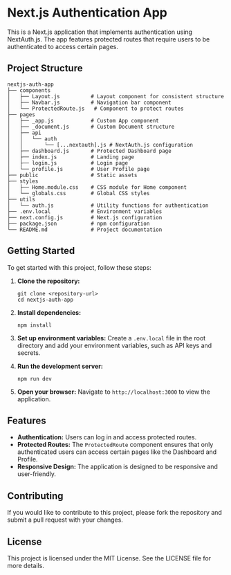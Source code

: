 # Next.js Authentication App

This is a Next.js application that implements authentication using NextAuth.js. The app features protected routes that require users to be authenticated to access certain pages.

## Project Structure

```
nextjs-auth-app
├── components
│   ├── Layout.js          # Layout component for consistent structure
│   ├── Navbar.js          # Navigation bar component
│   └── ProtectedRoute.js   # Component to protect routes
├── pages
│   ├── _app.js            # Custom App component
│   ├── _document.js       # Custom Document structure
│   ├── api
│   │   └── auth
│   │       └── [...nextauth].js # NextAuth.js configuration
│   ├── dashboard.js       # Protected Dashboard page
│   ├── index.js           # Landing page
│   ├── login.js           # Login page
│   └── profile.js         # User Profile page
├── public                 # Static assets
├── styles
│   ├── Home.module.css    # CSS module for Home component
│   └── globals.css        # Global CSS styles
├── utils
│   └── auth.js            # Utility functions for authentication
├── .env.local             # Environment variables
├── next.config.js         # Next.js configuration
├── package.json           # npm configuration
└── README.md              # Project documentation
```

## Getting Started

To get started with this project, follow these steps:

1. **Clone the repository:**
   ```
   git clone <repository-url>
   cd nextjs-auth-app
   ```

2. **Install dependencies:**
   ```
   npm install
   ```

3. **Set up environment variables:**
   Create a `.env.local` file in the root directory and add your environment variables, such as API keys and secrets.

4. **Run the development server:**
   ```
   npm run dev
   ```

5. **Open your browser:**
   Navigate to `http://localhost:3000` to view the application.

## Features

- **Authentication:** Users can log in and access protected routes.
- **Protected Routes:** The `ProtectedRoute` component ensures that only authenticated users can access certain pages like the Dashboard and Profile.
- **Responsive Design:** The application is designed to be responsive and user-friendly.

## Contributing

If you would like to contribute to this project, please fork the repository and submit a pull request with your changes.

## License

This project is licensed under the MIT License. See the LICENSE file for more details.
